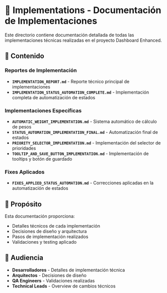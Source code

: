 # 🔧 Implementations - Documentación de Implementaciones

Este directorio contiene documentación detallada de todas las implementaciones técnicas realizadas en el proyecto Dashboard Enhanced.

## 📄 Contenido

### Reportes de Implementación
- **`IMPLEMENTATION_REPORT.md`** - Reporte técnico principal de implementaciones
- **`IMPLEMENTATION_STATUS_AUTOMATION_COMPLETE.md`** - Implementación completa de automatización de estados

### Implementaciones Específicas
- **`AUTOMATIC_WEIGHT_IMPLEMENTATION.md`** - Sistema automático de cálculo de pesos
- **`STATUS_AUTOMATION_IMPLEMENTATION_FINAL.md`** - Automatización final de estados
- **`PRIORITY_SELECTOR_IMPLEMENTATION.md`** - Implementación del selector de prioridades
- **`TOOLTIP_AND_SAVE_BUTTON_IMPLEMENTATION.md`** - Implementación de tooltips y botón de guardado

### Fixes Aplicados  
- **`FIXES_APPLIED_STATUS_AUTOMATION.md`** - Correcciones aplicadas en la automatización de estados

## 🎯 Propósito

Esta documentación proporciona:
- Detalles técnicos de cada implementación
- Decisiones de diseño y arquitectura
- Pasos de implementación realizados
- Validaciones y testing aplicado

## 👥 Audiencia

- **Desarrolladores** - Detalles de implementación técnica
- **Arquitectos** - Decisiones de diseño  
- **QA Engineers** - Validaciones realizadas
- **Technical Leads** - Overview de cambios técnicos